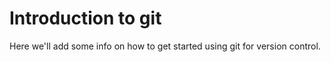 # Introduction to git

Here we'll add some info on how to get started using git for version control.